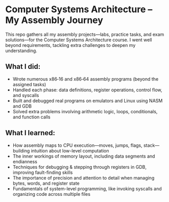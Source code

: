 # Computer Systems Architecture – My Assembly Journey
 This repo gathers all my assembly projects—labs, practice tasks, and exam solutions—for the Computer Systems Architecture course. I went well beyond requirements, tackling extra challenges to deepen my understanding.

## What I did:
- Wrote numerous x86‑16 and x86‑64 assembly programs (beyond the assigned tasks)
- Handled each phase: data definitions, register operations, control flow, and syscalls
- Built and debugged real programs on emulators and Linux using NASM and GDB
- Solved extra problems involving arithmetic logic, loops, conditionals, and function calls

## What I learned:
- How assembly maps to CPU execution—moves, jumps, flags, stack—building intuition about low-level computation 
- The inner workings of memory layout, including data segments and endianness 
- Techniques for debugging & stepping through registers in GDB, improving fault-finding skills
- The importance of precision and attention to detail when managing bytes, words, and register state
- Fundamentals of system-level programming, like invoking syscalls and organizing code across multiple files
